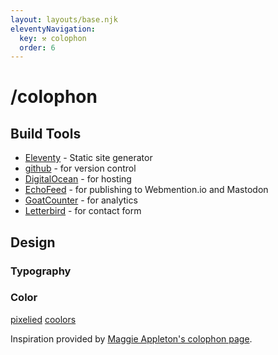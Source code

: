 ```yaml
---
layout: layouts/base.njk
eleventyNavigation:
  key: ⚒️ colophon
  order: 6
---
```

# /colophon

## Build Tools

- [Eleventy](https://www.11ty.dev/) - Static site generator
- [github](httos://github.com/northsaluki615/mikeos) - for version control
- [DigitalOcean](https://www.digitalocean.com/) - for hosting
- [EchoFeed](https://echofeed.app/) - for publishing to Webmention.io and Mastodon
- [GoatCounter](https://www.goatcounter.com/) - for analytics
- [Letterbird](https://letterbird.co/) - for contact form

## Design

### Typography

### Color

[pixelied](https://pixelied.com/colors/color-palette-generator/)
[coolors](https://coolors.co/)

Inspiration provided by [Maggie Appleton's colophon page](https://maggieappleton.com/colophon).
